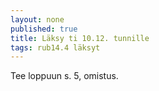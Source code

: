 ```yaml
---
layout: none
published: true
title: Läksy ti 10.12. tunnille
tags: rub14.4 läksyt
---
```

Tee loppuun s. 5, omistus.
